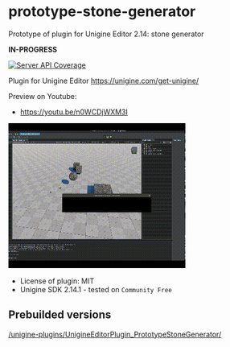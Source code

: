 # prototype-stone-generator

Prototype of plugin for Unigine Editor 2.14: stone generator

**IN-PROGRESS**

[![Server API Coverage](https://img.shields.io/badge/Unigine-2.14.1-yellow.svg)](https://developer.unigine.com/en/docs/2.14.1/)

Plugin for Unigine Editor https://unigine.com/get-unigine/

Preview on Youtube:
- https://youtu.be/n0WCDjWXM3I

![preview](preview.gif)





* License of plugin: MIT
* Unigine SDK 2.14.1 - tested on `Community Free`


## Prebuilded versions

[/unigine-plugins/UnigineEditorPlugin_PrototypeStoneGenerator/](https://sea-kg.com/files/unigine-plugins/UnigineEditorPlugin_PrototypeStoneGenerator/)

